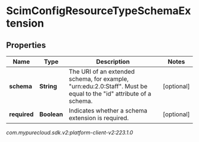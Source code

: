# ScimConfigResourceTypeSchemaExtension


## Properties

| Name | Type | Description | Notes |
| ------------ | ------------- | ------------- | ------------- |
| **schema** | **String** | The URI of an extended schema, for example, \"urn:edu:2.0:Staff\". Must be equal to the \"id\" attribute of a schema. |  [optional] |
| **required** | **Boolean** | Indicates whether a schema extension is required. |  [optional] |




_com.mypurecloud.sdk.v2:platform-client-v2:223.1.0_
